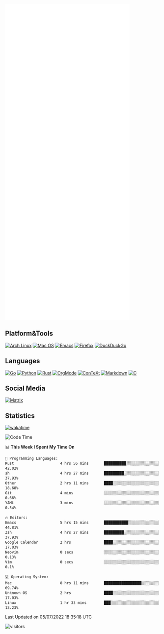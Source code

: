 ![Metrics](https://github.com/SteamedFish/SteamedFish/blob/master/github-metrics.svg)

## Platform&Tools

[![Arch Linux](https://img.shields.io/badge/ArchLinux-1793D1?logo=arch-linux&logoColor=fff&style=flat-square)](https://archlinux.org/)
[![Mac OS](https://img.shields.io/badge/MacOS-000000?style=flat-square&logo=macos&logoColor=F0F0F0)](https://www.apple.com/macos/)
[![Emacs](https://img.shields.io/badge/Emacs-%237F5AB6.svg?&style=flat-square&logo=gnu-emacs&logoColor=white)](https://www.gnu.org/software/emacs/)
[![Firefox](https://img.shields.io/badge/Firefox-FF7139?style=flat-square&logo=Firefox-Browser&logoColor=white)](https://firefox.com/)
[![DuckDuckGo](https://img.shields.io/badge/DuckDuckGo-DE5833?style=flat-square&logo=DuckDuckGo&logoColor=white)](https://duckduckgo.com/)

## Languages

[![Go](https://img.shields.io/badge/Golang-%2300ADD8.svg?style=flat-square&logo=go&logoColor=white)](https://golang.org/)
[![Python](https://img.shields.io/badge/Python-3670A0?style=flat-square&logo=python&logoColor=ffdd54)](https://www.python.org/)
[![Rust](https://img.shields.io/badge/Rust-%23000000.svg?style=flat-square&logo=rust&logoColor=white)](https://www.rust-lang.org/)
[![OrgMode](https://img.shields.io/badge/OrgMode-%23000000.svg?style=flat-square&logo=org&logoColor=white)](https://orgmode.org/)
[![ConTeXt](https://img.shields.io/badge/ConTeXt-%23008080.svg?style=flat-square&logo=latex&logoColor=white)](https://contextgarden.net/)
[![Markdown](https://img.shields.io/badge/MarkDown-%23000000.svg?style=flat-square&logo=markdown&logoColor=white)](https://daringfireball.net/projects/markdown/)
[![C](https://img.shields.io/badge/C-%2300599C.svg?style=flat-square&logo=c&logoColor=white)](https://www.iso.org/standard/74528.html)

## Social Media

[![Matrix](https://img.shields.io/badge/SteamedFish-2CA5E0?style=social&logo=matrix&logoColor=black)](https://matrix.to/#/@i:steamedfish.org)

## Statistics
[![wakatime](https://wakatime.com/badge/user/168280d6-fcf2-4b4f-ad3a-dc4612f35b38.svg)](https://wakatime.com/@168280d6-fcf2-4b4f-ad3a-dc4612f35b38)

<!--START_SECTION:waka-->
![Code Time](http://img.shields.io/badge/Code%20Time-1%2C903%20hrs%2021%20mins-blue)

📊 **This Week I Spent My Time On** 

```text
💬 Programming Languages: 
Rust                     4 hrs 56 mins       ██████████░░░░░░░░░░░░░░░   42.02% 
sh                       4 hrs 27 mins       █████████░░░░░░░░░░░░░░░░   37.93% 
Other                    2 hrs 11 mins       ████░░░░░░░░░░░░░░░░░░░░░   18.68% 
Git                      4 mins              ░░░░░░░░░░░░░░░░░░░░░░░░░   0.66% 
YAML                     3 mins              ░░░░░░░░░░░░░░░░░░░░░░░░░   0.54%

🔥 Editors: 
Emacs                    5 hrs 15 mins       ███████████░░░░░░░░░░░░░░   44.81% 
Zsh                      4 hrs 27 mins       █████████░░░░░░░░░░░░░░░░   37.93% 
Google Calendar          2 hrs               ████░░░░░░░░░░░░░░░░░░░░░   17.03% 
Neovim                   0 secs              ░░░░░░░░░░░░░░░░░░░░░░░░░   0.13% 
Vim                      0 secs              ░░░░░░░░░░░░░░░░░░░░░░░░░   0.1%

💻 Operating System: 
Mac                      8 hrs 11 mins       █████████████████░░░░░░░░   69.74% 
Unknown OS               2 hrs               ████░░░░░░░░░░░░░░░░░░░░░   17.03% 
Linux                    1 hr 33 mins        ███░░░░░░░░░░░░░░░░░░░░░░   13.23%

```


 Last Updated on 05/07/2022 18:35:18 UTC
<!--END_SECTION:waka-->

![visitors](https://visitor-badge.laobi.icu/badge?page_id=SteamedFish.SteamedFish)
